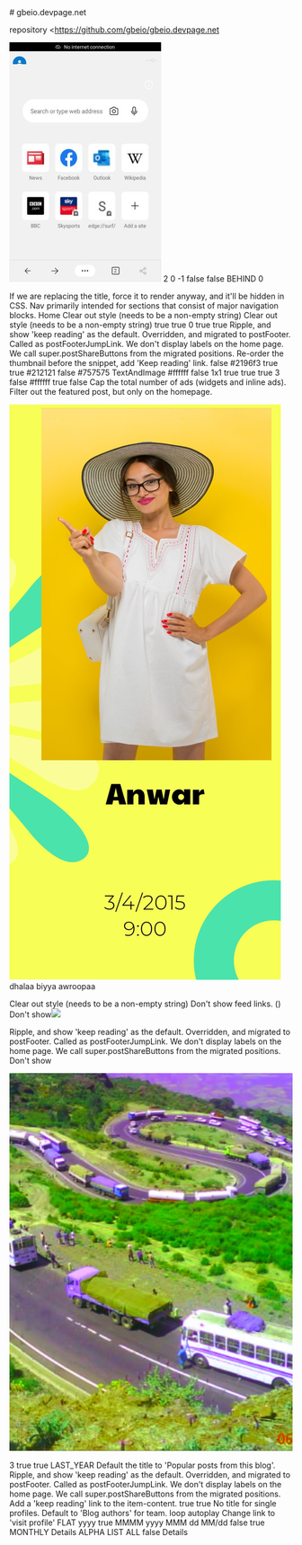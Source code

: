 <!DocType html><head><body># gbeio.devpage.net
repository <https://github.com/gbeio/gbeio.devpage.net
<link rel="stylesheets"href="style.css">

<img src="d.jpg">
2
0 -1 false false BEHIND 0

If we are replacing the title, force it to render anyway, and it'll be hidden in CSS.
Nav primarily intended for sections that consist of major navigation blocks.
 Home
Clear out style (needs to be a non-empty string)
Clear out style (needs to be a non-empty string)
true true 0 true true
Ripple, and show 'keep reading' as the default.
Overridden, and migrated to postFooter. Called as postFooterJumpLink. We don't display labels on the home page. We call super.postShareButtons from the migrated positions. Re-order the thumbnail before the snippet, add 'Keep reading' link.
false #2196f3 true true #212121 false #757575 TextAndImage #ffffff false 1x1 true true true 3 false #ffffff true false Cap the total number of ads (widgets and inline ads). Filter out the featured post, but only on the homepage.
<imges src="img(3).jpg">

<img src="1.jpg">
dhalaa biyya awroopaa

Clear out style (needs to be a non-empty string) Don't show feed links.
()
Don't show<img src="#.jpg">

Ripple, and show 'keep reading' as the default.
Overridden, and migrated to postFooter. Called as postFooterJumpLink. We don't display labels on the home page.
We call super.postShareButtons from the migrated positions.
Don't show

<img src="03-01-12-00-06.jpg">


3 true true LAST_YEAR Default the title to 'Popular posts from this blog'.
Ripple, and show 'keep reading' as the default.
Overridden, and migrated to postFooter. Called as postFooterJumpLink. We don't display labels on the home page. We call super.postShareButtons from the migrated positions. Add a 'keep reading' link to the item-content.
true true
No title for single profiles. Default to 'Blog authors' for team.
<videos src="jireenyaa.3gp">loop autoplay</video>
Change link to 'visit profile'
FLAT yyyy true MMMM yyyy MMM dd MM/dd false true MONTHLY
Details</body></head>
ALPHA LIST ALL false
Details
